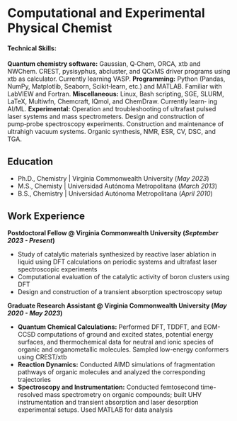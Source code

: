 # Computational and Experimental Physical Chemist

#### Technical Skills:
**Quantum chemistry software:** Gaussian, Q‑Chem, ORCA, xtb and NWChem. CREST, pysisyphus, abcluster, and QCxMS
driver programs using xtb as calculator. Currently learning VASP.
**Programming:** Python (Pandas, NumPy, Matplotlib, Seaborn, Scikit‑learn, etc.) and MATLAB. Familiar with LabVIEW
and Fortran.
**Miscellaneous:** Linux, Bash scripting, SGE, SLURM, LaTeX, Multiwfn, Chemcraft, IQmol, and ChemDraw. Currently learn‑
ing AI/ML.
**Experimental:** Operation and troubleshooting of ultrafast pulsed laser systems and mass spectrometers. Design and
construction of pump‑probe spectroscopy experiments. Construction and maintenance of ultrahigh vacuum systems.
Organic synthesis, NMR, ESR, CV, DSC, and TGA.

## Education
- Ph.D., Chemistry | Virginia Commonwealth University (_May 2023_)								       		
- M.S., Chemisty   | Universidad Autónoma Metropolitana (_March 2013_)	 			        		
- B.S., Chemistry  | Universidad Autónoma Metropolitana (_April 2010_)

## Work Experience
**Postdoctoral Fellow @ Virginia Commonwealth University (_September 2023 - Present_)**
- Study of catalytic materials synthesized by reactive laser ablation in liquid using DFT calculations
on periodic systems and ultrafast laser spectroscopic experiments
- Computational evaluation of the catalytic activity of boron clusters using DFT
- Design and construction of a transient absorption spectroscopy setup

**Graduate Research Assistant @ Virginia Commonwealth University (_May 2020 - May 2023_)** 
- **Quantum Chemical Calculations:**
Performed DFT, TDDFT, and EOM-CCSD computations of ground and excited states, potential energy surfaces, and thermochemical data for neutral and ionic species of organic and organometallic molecules. Sampled low-energy conformers using CREST/xtb
- **Reaction Dynamics:**
Conducted AIMD simulations of fragmentation pathways of organic molecules and analyzed the corresponding trajectories 
- **Spectroscopy and Instrumentation:**
Conducted femtosecond time-resolved mass spectrometry on organic compounds; built UHV instrumentation and transient absorption and laser desorption experimental setups. Used MATLAB for data analysis

<!--
## Projects
### Data-Driven EEG Band Discovery with Decision Trees
[Publication](https://www.mdpi.com/1424-8220/22/8/3048)

Developed objective strategy for discovering optimal EEG bands based on signal power spectra using **Python**. This data-driven approach led to better characterization of the underlying power spectrum by identifying bands that outperformed the more commonly used band boundaries by a factor of two. The proposed method provides a fully automated and flexible approach to capturing key signal components and possibly discovering new indices of brain activity.

![EEG Band Discovery](/assets/img/eeg_band_discovery.jpeg)

### Decoding Physical and Cognitive Impacts of Particulate Matter Concentrations at Ultra-Fine Scales
[Publication](https://www.mdpi.com/1424-8220/22/11/4240)

Used **Matlab** to train over 100 machine learning models which estimated particulate matter concentrations based on a suite of over 300 biometric variables. We found biometric variables can be used to accurately estimate particulate matter concentrations at ultra-fine spatial scales with high fidelity (r2 = 0.91) and that smaller particles are better estimated than larger ones. Inferring environmental conditions solely from biometric measurements allows us to disentangle key interactions between the environment and the body.

![Bike Study](/assets/img/bike_study.jpeg)

## Talks & Lectures
- Causality: The new science of an old question - GSP Seminar, Fall 2021
- Guest Lecture: Dimensionality Reduction - Big Data and Machine Learning for Scientific Discovery (PHYS 5336), Spring 2021
- Guest Lecture: Fourier and Wavelet Transforms - Scientific Computing (PHYS 5315), Fall 2020
- A Brief Introduction to Optimization - GSP Seminar, Fall 2019
- Weeks of Welcome Poster Competition - UTD, Fall 2019
- A Brief Introduction to Networks - GSP Seminar, Spring 2019

- [Data Science YouTube](https://www.youtube.com/channel/UCa9gErQ9AE5jT2DZLjXBIdA)
-->
